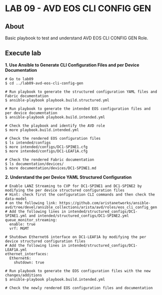 # LAB 09 - AVD EOS CLI CONFIG GEN

## About

Basic playbook to test and understand AVD EOS CLI CONFIG GEN Role.

## Execute lab

__1. Use Ansible to Generate CLI Configuration Files and per Device Documentation__

```shell
# Go to lab09
$ cd ../lab09-avd-eos-cli-config-gen

# Run playbook to generate the structured configuration YAML files and Fabric documentation
$ ansible-playbook playbook.build.structured.yml

# Run playbook to generate the intended EOS configuration files and per device documentation
$ ansible-playbook playbook.build.intended.yml

# Check the playbook and identify the AVD role
$ more playbook.build.intended.yml

# Check the rendered EOS configuration files
$ ls intended/configs
$ more intended/configs/DC1-SPINE1.cfg
$ more intended/configs/DC1-LEAF1A.cfg

# Check the rendered Fabric documentation
$ ls documentation/devices/
$ more documentation/devices/DC1-SPINE1.md
```

__2. Understand the per Device YAML Structured Configuration__

```shell
# Enable LANZ Streaming to CVP for DC1-SPINE1 and DC1-SPINE2 by modifying the per device structured configuration files
# Hint: check first the configuration CLI commands and then check the data-model
# on the following link: https://github.com/aristanetworks/ansible-avd/tree/devel/ansible_collections/arista/avd/roles/eos_cli_config_gen
# Add the following lines in intended/structured_configs/DC1-SPINE1.yml and intended/structured_configs/DC1-SPINE2.yml
queue_monitor_streaming:
  enable: true
  vrf: MGMT

# Shutdown Ethernet6 interface on DC1-LEAF1A by modifying the per device structured configuration files
# Add the following lines in intended/structured_configs/DC1-LEAF1A.yml
ethernet_interfaces:
  Ethernet6:
    shutdown: true

# Run playbook to generate the EOS configuration files with the new changes/additions
$ ansible-playbook playbook.build.intended.yml

# Check the newly rendered EOS configuration files and documentation

```